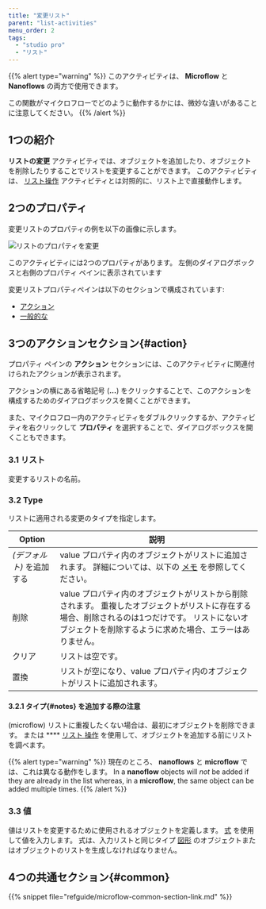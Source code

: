 ```yaml
---
title: "変更リスト"
parent: "list-activities"
menu_order: 2
tags:
  - "studio pro"
  - "リスト"
---
```


{{% alert type="warning" %}}
このアクティビティは、 **Microflow** と **Nanoflows** の両方で使用できます。

この関数がマイクロフローでどのように動作するかには、微妙な違いがあることに注意してください。
{{% /alert %}}

## 1つの紹介

**リストの変更** アクティビティでは、オブジェクトを追加したり、オブジェクトを削除したりすることでリストを変更することができます。 このアクティビティは、 [リスト操作](list-operation) アクティビティとは対照的に、リスト上で直接動作します。

## 2つのプロパティ

変更リストのプロパティの例を以下の画像に示します。

![リストのプロパティを変更](attachments/list-activities/change-list-properties.png)

このアクティビティには2つのプロパティがあります。 左側のダイアログボックスと右側のプロパティ ペインに表示されています

変更リストプロパティペインは以下のセクションで構成されています:

* [アクション](#action)
* [一般的な](#common)

## 3つのアクションセクション{#action}

プロパティ ペインの **アクション** セクションには、このアクティビティに関連付けられたアクションが表示されます。

アクションの横にある省略記号 (**…**) をクリックすることで、このアクションを構成するためのダイアログボックスを開くことができます。

また、マイクロフロー内のアクティビティをダブルクリックするか、アクティビティを右クリックして **プロパティ** を選択することで、ダイアログボックスを開くこともできます。

### 3.1 リスト

変更するリストの名前。

### 3.2 Type

リストに適用される変更のタイプを指定します。

| Option          | 説明                                                                                                         |
| --------------- | ---------------------------------------------------------------------------------------------------------- |
| *(デフォルト)* を追加する | value プロパティ内のオブジェクトがリストに追加されます。 詳細については、以下の [メモ](#notes) を参照してください。                                        |
| 削除              | value プロパティ内のオブジェクトがリストから削除されます。 重複したオブジェクトがリストに存在する場合、削除されるのは1つだけです。 リストにないオブジェクトを削除するように求めた場合、エラーはありません。 |
| クリア             | リストは空です。                                                                                                   |
| 置換              | リストが空になり、value プロパティ内のオブジェクトがリストに追加されます。                                                                   |

#### 3.2.1 タイプ{#notes} を追加する際の注意

(microflow) リストに重複したくない場合は、最初にオブジェクトを削除できます。 または **** [リスト 操作](list-operation) を使用して、オブジェクトを追加する前にリストを調べます。

{{% alert type="warning" %}}
現在のところ、 **nanoflows** と **microflow** では、これは異なる動作をします。 In a **nanoflow** objects will *not* be added if they are already in the list whereas, in a **microflow**, the same object can be added multiple times.
{{% /alert %}}

### 3.3 値

値はリストを変更するために使用されるオブジェクトを定義します。 [式](expressions) を使用して値を入力します。 式は、入力リストと同じタイプ [図形](entities) のオブジェクトまたはオブジェクトのリストを生成しなければなりません。

## 4つの共通セクション{#common}

{{% snippet file="refguide/microflow-common-section-link.md" %}}

